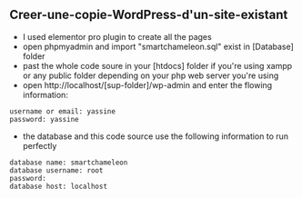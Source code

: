 ## Creer-une-copie-WordPress-d'un-site-existant
* I used elementor pro plugin to create all the pages
* open phpmyadmin and import "smartchameleon.sql" exist in [Database] folder
* past the whole code soure in your [htdocs] folder if you're using xampp or any public folder depending on your php web server you're using
* open http://localhost/[sup-folder]/wp-admin and enter the flowing information: 
```
username or email: yassine
password: yassine
```
* the database and this code source use the following information to run perfectly 
```
database name: smartchameleon
database username: root
password: 
database host: localhost
```
